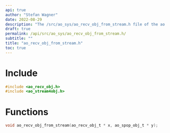 ```yaml
---
api: true
author: "Stefan Wagner"
date: 2022-08-29
description: "The /src/ao_sys/ao_recv_obj_from_stream.h file of the ao real-time operating system."
draft: true
permalink: /api/src/ao_sys/ao_recv_obj_from_stream.h/
subtitle: ""
title: "ao_recv_obj_from_stream.h"
toc: true
---
```


# Include

```c
#include <ao_recv_obj.h>
#include <ao_stream4obj.h>
```

# Functions

```c
void ao_recv_obj_from_stream(ao_recv_obj_t * x, ao_spop_obj_t * y);
```

